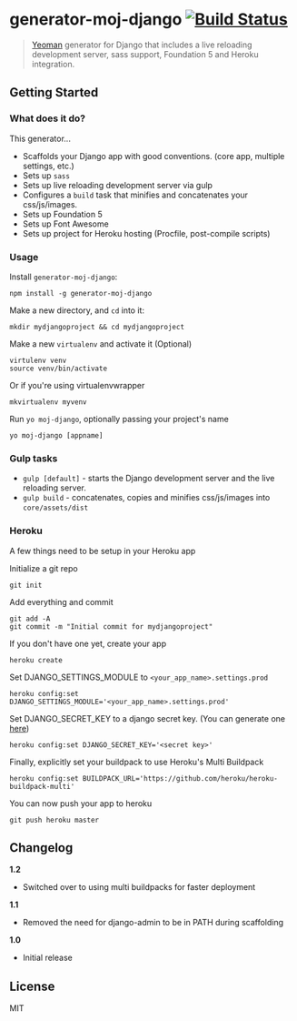 # generator-moj-django [![Build Status](https://travis-ci.org/mixxorz/generator-moj-django.svg?branch=master)](https://travis-ci.org/mixxorz/generator-moj-django)

> [Yeoman](http://yeoman.io) generator for Django that includes a live reloading development server, sass support, Foundation 5 and Heroku integration.


## Getting Started

### What does it do?
This generator...

* Scaffolds your Django app with good conventions. (core app, multiple settings, etc.)
* Sets up `sass`
* Sets up live reloading development server via gulp
* Configures a `build` task that minifies and concatenates your css/js/images.
* Sets up Foundation 5
* Sets up Font Awesome
* Sets up project for Heroku hosting (Procfile, post-compile scripts)

### Usage

Install `generator-moj-django`:
```
npm install -g generator-moj-django
```

Make a new directory, and `cd` into it:
```
mkdir mydjangoproject && cd mydjangoproject
```

Make a new `virtualenv` and activate it (Optional)
```
virtulenv venv
source venv/bin/activate
```
Or if you're using virtualenvwrapper
```
mkvirtualenv myvenv
```

Run `yo moj-django`, optionally passing your project's name
```
yo moj-django [appname]
```

### Gulp tasks

* `gulp [default]`  - starts the Django development server and the live reloading server.
* `gulp build` - concatenates, copies and minifies css/js/images into `core/assets/dist`

### Heroku
A few things need to be setup in your Heroku app

Initialize a git repo
```
git init
```

Add everything and commit
```
git add -A
git commit -m "Initial commit for mydjangoproject"
```

If you don't have one yet, create your app
```
heroku create
```

Set DJANGO_SETTINGS_MODULE to `<your_app_name>.settings.prod`
```
heroku config:set DJANGO_SETTINGS_MODULE='<your_app_name>.settings.prod'
```

Set DJANGO_SECRET_KEY to a django secret key. (You can generate one [here](http://www.miniwebtool.com/django-secret-key-generator/))
```
heroku config:set DJANGO_SECRET_KEY='<secret key>'
```

Finally, explicitly set your buildpack to use Heroku's Multi Buildpack
```
heroku config:set BUILDPACK_URL='https://github.com/heroku/heroku-buildpack-multi'
```

You can now push your app to heroku
```
git push heroku master
```

## Changelog

**1.2**
- Switched over to using multi buildpacks for faster deployment

**1.1**
- Removed the need for django-admin to be in PATH during scaffolding

**1.0**
- Initial release


## License

MIT

